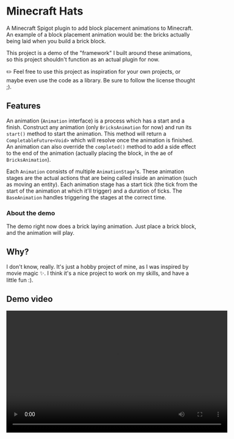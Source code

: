 # Minecraft Hats
A Minecraft Spigot plugin to add block placement animations to Minecraft.
An example of a block placement animation would be:
the bricks actually being laid when you build a brick block.

This project is a demo of the "framework" I built around these animations,
so this project shouldn't function as an actual plugin for now.

✏️ Feel free to use this project as inspiration for your own projects,
or maybe even use the code as a library.
Be sure to follow the license thought ;).

## Features
An animation (`Animation` interface)
is a process which has a start and a finish.
Construct any animation (only `BricksAnimation` for now)
and run its `start()` method to start the animation.
This method will return a `CompletableFuture<Void>`
which will resolve once the animation is finished.
An animation can also override the `completed()` method
to add a side effect to the end of the animation
(actually placing the block, in the ae of `BricksAnimation`).

Each `Animation` consists of multiple `AnimationStage`'s.
These animation stages are the actual actions
that are being called inside an animation (such as moving an entity).
Each animation stage has a start tick
(the tick from the start of the animation at which it'll trigger)
and a duration of ticks.
The `BaseAnimation` handles triggering the stages at the correct time.

### About the demo
The demo right now does a brick laying animation.
Just place a brick block, and the animation will play.


## Why?
I don't know, really.
It's just a hobby project of mine,
as I was inspired by movie magic ✨.
I think it's a nice project to work on my skills,
and have a little fun :).


## Demo video
<video width="580" height="320" controls>
  <source src="media/demo.mp4" type="video/mp4">
</video>
